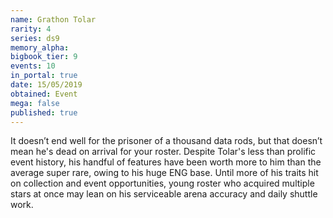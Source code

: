```yaml
---
name: Grathon Tolar
rarity: 4
series: ds9
memory_alpha:
bigbook_tier: 9
events: 10
in_portal: true
date: 15/05/2019
obtained: Event
mega: false
published: true
---
```


It doesn’t end well for the prisoner of a thousand data rods, but that doesn’t mean he's dead on arrival for your roster. Despite Tolar's less than prolific event history, his handful of features have been worth more to him than the average super rare, owing to his huge ENG base. Until more of his traits hit on collection and event opportunities, young roster who acquired multiple stars at once may lean on his serviceable arena accuracy and daily shuttle work.
